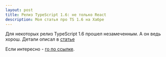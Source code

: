 ```yaml
---
layout: post
title: Релиз TypeScript 1.6: не только React
description: Моя статья про TS 1.6 на Хабре
---
```


Для некоторых релиз TypeScript 1.6 прошел незамеченным.
А он ведь хорош. Детали описал в [статье](http://habrahabr.ru/post/269069/)

Если интересно - [го по ссылке](http://habrahabr.ru/post/269069/).

